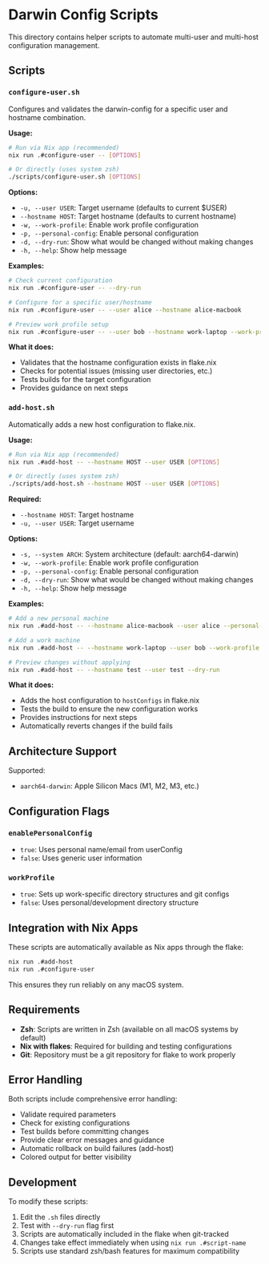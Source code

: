 # Darwin Config Scripts

This directory contains helper scripts to automate multi-user and multi-host configuration management.

## Scripts

### `configure-user.sh`

Configures and validates the darwin-config for a specific user and hostname combination.

**Usage:**
```bash
# Run via Nix app (recommended)
nix run .#configure-user -- [OPTIONS]

# Or directly (uses system zsh)
./scripts/configure-user.sh [OPTIONS]
```

**Options:**
- `-u, --user USER`: Target username (defaults to current $USER)
- `--hostname HOST`: Target hostname (defaults to current hostname)
- `-w, --work-profile`: Enable work profile configuration
- `-p, --personal-config`: Enable personal configuration  
- `-d, --dry-run`: Show what would be changed without making changes
- `-h, --help`: Show help message

**Examples:**
```bash
# Check current configuration
nix run .#configure-user -- --dry-run

# Configure for a specific user/hostname
nix run .#configure-user -- --user alice --hostname alice-macbook

# Preview work profile setup
nix run .#configure-user -- --user bob --hostname work-laptop --work-profile --dry-run
```

**What it does:**
- Validates that the hostname configuration exists in flake.nix
- Checks for potential issues (missing user directories, etc.)
- Tests builds for the target configuration
- Provides guidance on next steps

### `add-host.sh`

Automatically adds a new host configuration to flake.nix.

**Usage:**
```bash
# Run via Nix app (recommended)
nix run .#add-host -- --hostname HOST --user USER [OPTIONS]

# Or directly (uses system zsh)
./scripts/add-host.sh --hostname HOST --user USER [OPTIONS]
```

**Required:**
- `--hostname HOST`: Target hostname
- `-u, --user USER`: Target username

**Options:**
- `-s, --system ARCH`: System architecture (default: aarch64-darwin)
- `-w, --work-profile`: Enable work profile configuration
- `-p, --personal-config`: Enable personal configuration
- `-d, --dry-run`: Show what would be changed without making changes
- `-h, --help`: Show help message

**Examples:**
```bash
# Add a new personal machine
nix run .#add-host -- --hostname alice-macbook --user alice --personal-config

# Add a work machine
nix run .#add-host -- --hostname work-laptop --user bob --work-profile

# Preview changes without applying
nix run .#add-host -- --hostname test --user test --dry-run
```

**What it does:**
- Adds the host configuration to `hostConfigs` in flake.nix
- Tests the build to ensure the new configuration works
- Provides instructions for next steps
- Automatically reverts changes if the build fails

## Architecture Support

Supported:
- `aarch64-darwin`: Apple Silicon Macs (M1, M2, M3, etc.)

## Configuration Flags

### `enablePersonalConfig`
- `true`: Uses personal name/email from userConfig
- `false`: Uses generic user information

### `workProfile`  
- `true`: Sets up work-specific directory structures and git configs
- `false`: Uses personal/development directory structure

## Integration with Nix Apps

These scripts are automatically available as Nix apps through the flake:

```bash
nix run .#add-host
nix run .#configure-user
```

This ensures they run reliably on any macOS system.

## Requirements

- **Zsh**: Scripts are written in Zsh (available on all macOS systems by default)
- **Nix with flakes**: Required for building and testing configurations
- **Git**: Repository must be a git repository for flake to work properly

## Error Handling

Both scripts include comprehensive error handling:
- Validate required parameters
- Check for existing configurations
- Test builds before committing changes
- Provide clear error messages and guidance
- Automatic rollback on build failures (add-host)
- Colored output for better visibility

## Development

To modify these scripts:

1. Edit the `.sh` files directly
2. Test with `--dry-run` flag first
3. Scripts are automatically included in the flake when git-tracked
4. Changes take effect immediately when using `nix run .#script-name`
5. Scripts use standard zsh/bash features for maximum compatibility
